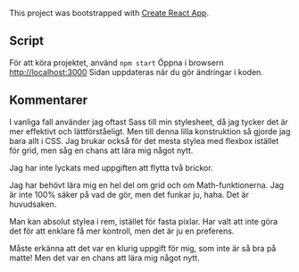 This project was bootstrapped with [Create React App](https://github.com/facebook/create-react-app).

## Script

För att köra projektet, använd `npm start`
Öppna i browsern [http://localhost:3000](http://localhost:3000)
Sidan uppdateras när du gör ändringar i koden.

## Kommentarer

I vanliga fall använder jag oftast Sass till min stylesheet, då jag tycker det är mer effektivt och lättförståeligt. Men till denna lilla konstruktion så gjorde jag bara allt i CSS. Jag brukar också för det mesta stylea med flexbox istället för grid, men såg en chans att lära mig något nytt.

Jag har inte lyckats med uppgiften att flytta två brickor.

Jag har behövt lära mig en hel del om grid och om Math-funktionerna. Jag är inte 100% säker på vad de gör, men det funkar ju, haha. Det är huvudsaken.

Man kan absolut stylea i rem, istället för fasta pixlar. Har valt att inte göra det för att enklare få mer kontroll, men det är ju en preferens.

Måste erkänna att det var en klurig uppgift för mig, som inte är så bra på matte! Men det var en chans att lära mig något nytt.
